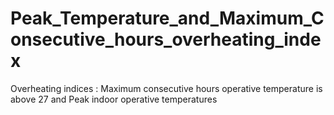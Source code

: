 # Peak_Temperature_and_Maximum_Consecutive_hours_overheating_index
Overheating indices : Maximum consecutive hours operative temperature is above 27 and Peak indoor operative temperatures
